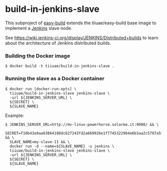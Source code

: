 build-in-jenkins-slave
======================

This subproject of [easy-build](https://github.com/tiiuae/easy-build)
extends the tiiuae/easy-build base image to implement a [Jenkins](http://jenkins-ci.org/) slave node.

See <https://wiki.jenkins-ci.org/display/JENKINS/Distributed+builds> to learn
about the architecture of Jenkins distributed builds.

### Building the Docker image

    $ docker build -t tiiuae/build-in-jenkins-slave .

### Running the slave as a Docker container

    $ docker run [docker-run-opts] \
      tiiuae/build-in-jenkins-slave jenkins-slave \
      -url ${JENKINS_SERVER_URL} \
      ${SECRET} \
      ${SLAVE_NAME}

Example:

    $ JENKINS_SERVER_URL=http://mv-linux-powerhorse.solarma.it:9080/ && \
      SECRET=f10b43a9aa63864188dc627243fd2a660926e1f7745322984e6b3aa2c5707a5f && \
      SLAVE_NAME=my-slave-11 && \
      docker run -d --name=${SLAVE_NAME} -u jenkins \
      tiiuae/build-in-jenkins-slave jenkins-slave \
      -url ${JENKINS_SERVER_URL} \
      ${SECRET} \
      ${SLAVE_NAME}

<!-- EOF -->
